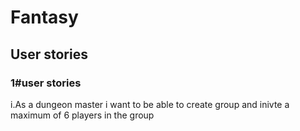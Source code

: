 # Fantasy

<h2>User stories</h2>

<h3> 1#user stories</h3>
<p>i.As a dungeon master i want to be able to create group and inivte a maximum of 6 players in the group
</p>



